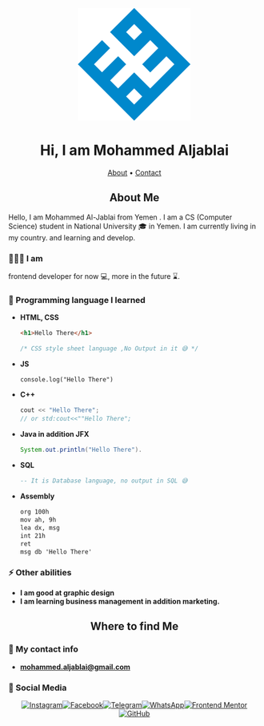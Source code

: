 <p align="center">
<a href="https://github.com/mohammed-aljablai"> <img src="./logo-r.svg"/> </a>
</p>

<h1 align="center">Hi, I am Mohammed Aljablai</h1>

<p align="center">
 <!-- <a href="#home">Home</a> • --> 
 <a href="#about">About</a> • <a href="#contact">Contact</a>
 <p>

<!-- <h2 align="center" id="home"> Home </h2>
Here you will find some of my Work and projects and Open source project I work with 

### My work: -->

<h2 align="center" id="about"> About Me </h2>
Hello, I am Mohammed Al-Jablai from Yemen . I am a CS (Computer Science) student in National University 🎓 in Yemen. I am currently living in my country. and learning and develop.

### 👨🏻‍💻 I am
frontend developer for now 💻, more in the future ⌛.

### 🌱 Programming language I learned
- **HTML, CSS**
  ```HTML 
  <h1>Hello There</h1> 
  ```
  ```CSS
  /* CSS style sheet language ,No Output in it 😅 */
  ```
- **JS**
  ```JS
  console.log("Hello There")
  ```
- **C++**
  ```C++
  cout << "Hello There";
  // or std:cout<<""Hello There";
  ```
- **Java in addition JFX**
  ```Java
  System.out.println("Hello There").
  ```
- **SQL**
  ```SQL
  -- It is Database language, no output in SQL 😅
  ```
- **Assembly** 
  ```Assembly
  org 100h
  mov ah, 9h
  lea dx, msg
  int 21h 
  ret
  msg db 'Hello There'
  ```
### ⚡ Other abilities
  - **I am good at graphic design**
  - **I am learning business management in addition marketing.**

<h2 align="center" id="contact"> Where to find Me </h2>

### 📧 My contact info
- **mohammed.aljablai@gmail.com**

### 📱 Social Media

<div  align="center">

  
  [![Instagram](https://img.shields.io/badge/Instagram-E4405F?style=for-the-badge&logo=instagram&logoColor=white)](https://www.instagram.com/mohammed.aljablai)[![Facebook](https://img.shields.io/badge/Facebook-1877F2?style=for-the-badge&logo=facebook&logoColor=white)](https://www.facebook.com/mohammed.aljablai)[![Telegram](https://img.shields.io/badge/Telegram-26A5E4?style=for-the-badge&logo=telegram&logoColor=white)](https://t.me/Mohammed_Aljablai)[![WhatsApp](https://img.shields.io/badge/WhatsApp-25D366?style=for-the-badge&logo=whatsapp&logoColor=white)](https://wa.me/967770201264)[![Frontend Mentor](https://img.shields.io/badge/Frontend%20Mentor-5F3DC4?style=for-the-badge&logo=frontendmentor&logoColor=white)](https://www.frontendmentor.io/profile/mohammed-aljablai)[![GitHub](https://img.shields.io/badge/GitHub-181717?style=for-the-badge&logo=github&logoColor=white)](https://github.com/mohammed-aljablai)

</div>